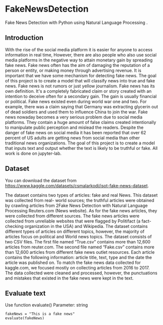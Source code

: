 # FakeNewsDetection
Fake News Detection with Python using Natural Language Processing
.

## Introduction
  With the rise of the social media platform it is easier for anyone to access information in 
real time, However, there are also people who also use social media platforms in the negative 
way to attain monetary gain by spreading fake news. Fake news often has the aim of damaging 
the reputation of a person or entity, or making money through advertising revenue. It is important 
that we have some mechanism for detecting fake news. The goal of this project is to create a 
model that will classify news into true and fake news.
Fake news is not rumors or just yellow journalism.  Fake news has its own definition. It's 
a completely fabricated claim or story created with an intention to deceive often for a secondary 
gain. The gain is usually financial or political. Fake news existed even during world war one and 
two. For example, there was a claim saying that Germany was extracting glycerin out of dead 
soldiers and used them to influence China to join the war. Fake news nowaday becomes a very 
serious problem due to social media platforms. They contain a huge amount of false claims 
created intentionally to manipulate public perception and mislead the readers. Despite the danger 
of fake news on social media it has been reported that over 62 percent of US adults are getting 
news from social media than other traditional news organizations.
The goal of this project is to create a model that inputs text and output whether the text is 
likely to be truthful or fake. All work is done on jupyter-lab.


## Dataset
You can download the dataset from https://www.kaggle.com/datasets/csmalarkodi/isot-fake-news-dataset.

The dataset contains two types of articles: fake and real News. This dataset was collected 
from real- world sources; the truthful articles were obtained by crawling articles from
2Fake News Detection with Natural Language Processing
Reuters.com (News website). As for the fake news articles, they were collected from different 
sources. The fake news articles were collected from unreliable websites that were flagged by 
Politifact (a fact-checking organization in the USA) and Wikipedia. The dataset contains 
different types of articles on different topics, however, the majority of articles focus on political 
and World news topics. The dataset consists of two CSV files. The first file named “True.csv” 
contains more than 12,600 articles from reuter.com. The second file named “Fake.csv” contains 
more than 12,600 articles from different fake news outlet resources. Each article contains the 
following information: article title, text, type and the date the article was published on. To match 
the fake news data collected for kaggle.com, we focused mostly on collecting articles from 2016 
to 2017. The data collected were cleaned and processed, however, the punctuations and mistakes 
that existed in the fake news were kept in the text.

## Evaluate text

Use function evaluate()
Parameter: string
```
fakeNews = "This is a fake news"
evaluate(fakeNews)
```

